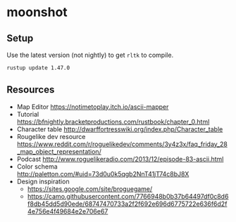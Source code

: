 # moonshot

## Setup

Use the latest version (not nightly) to get `rltk` to compile.

```sh
rustup update 1.47.0
```

## Resources

- Map Editor https://notimetoplay.itch.io/ascii-mapper
- Tutorial https://bfnightly.bracketproductions.com/rustbook/chapter_0.html
- Character table http://dwarffortresswiki.org/index.php/Character_table
- Rougelike dev resource https://www.reddit.com/r/roguelikedev/comments/3y4z3x/faq_friday_28_map_object_representation/
- Podcast http://www.roguelikeradio.com/2013/12/episode-83-ascii.html
- Color schema http://paletton.com/#uid=73d0u0k5qgb2NnT41jT74c8bJ8X
- Design inspiration
  - https://sites.google.com/site/broguegame/
  - https://camo.githubusercontent.com/7766948b0b37b64497df0c8d6f8db45dd5d90ede/68747470733a2f2f692e696d6775722e636f6d2f4e756e4f49684e2e706e67
